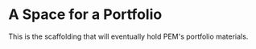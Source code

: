 # A Space for a Portfolio
This is the scaffolding that will eventually hold PEM's portfolio materials.
